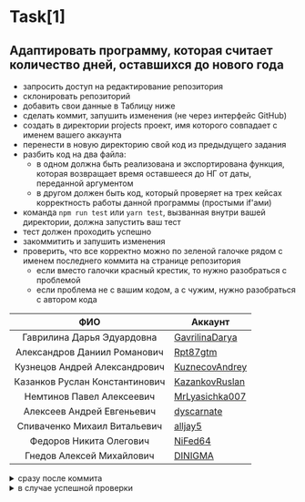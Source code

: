 # Task[1]

## Адаптировать программу, которая считает количество дней, оставшихся до нового года

- запросить доступ на редактирование репозитория
- склонировать репозиторий
- добавить свои данные в Таблицу ниже
- сделать коммит, запушить изменения (не через интерфейс GitHub)
- создать в директории projects проект, имя которого совпадает с именем вашего аккаунта
- перенести в новую директорию свой код из предыдущего задания
- разбить код на два файла:
  - в одном должна быть реализована и экспортирована функция, которая возвращает время оставшееся до НГ от даты, переданной аргументом
  - в другом должен быть код, который проверяет на трех кейсах корректность работы данной программы (простыми if'ами)
- команда `npm run test` или `yarn test`, вызванная внутри вашей директории, должна запустить ваш тест
- тест должен проходить успешно
- закоммитить и запушить изменения
- проверить, что все корректно можно по зеленой галочке рядом с именем последнего коммита на странице репозитория
  - если вместо галочки красный крестик, то нужно разобраться с проблемой
  - если проблема не с вашим кодом, а с чужим, нужно разобраться с автором кода

|              ФИО               | Аккаунт                                             |
| :----------------------------: | --------------------------------------------------- |
|   Гаврилина Дарья Эдуардовна   | [GavrilinaDarya](https://github.com/GavrilinaDarya) |
|  Александров Даниил Романович  | [Rpt87gtm](https://github.com/Rpt87gtm)             |
| Кузнецов Андрей Александрович  | [KuznecovAndrey](https://github.com/hmniaq)         |
| Казанков Руслан Константинович | [KazankovRuslan](https://github.com/RuslanKazankov) |
|   Немтинов Павел Алексеевич    | [MrLyasichka007](https://github.com/MrLyasichka007) |
|   Алексеев Андрей Евгеньевич   | [dyscarnate](https://github.com/dyscarnate)         |
|  Спиваченко Михаил Витальевич  | [alljay5](https://github.com/alljay5)               |
|    Федоров Никита Олегович     | [NiFed64](https://github.com/NiFed64)               |
|   Гнедов Алексей Михайлович    | [DINIGMA](https://github.com/DINIGMA)               |

<details>
<summary>сразу после коммита</summary>

![image](https://github.com/user-attachments/assets/a2bdd44e-a2e5-4d63-8772-2cc232c05d18)
![image](https://github.com/user-attachments/assets/8fdad818-c125-45b0-9278-9c4e0308a04b)

</details>

<details>
<summary>в случае успешной проверки</summary>

![image](https://github.com/user-attachments/assets/98d1dda7-32f0-45ea-8bbf-f06fe1c0480e)
![image](https://github.com/user-attachments/assets/ebeeb065-9396-49fe-8fbd-1114b1e4366e)

</details>

